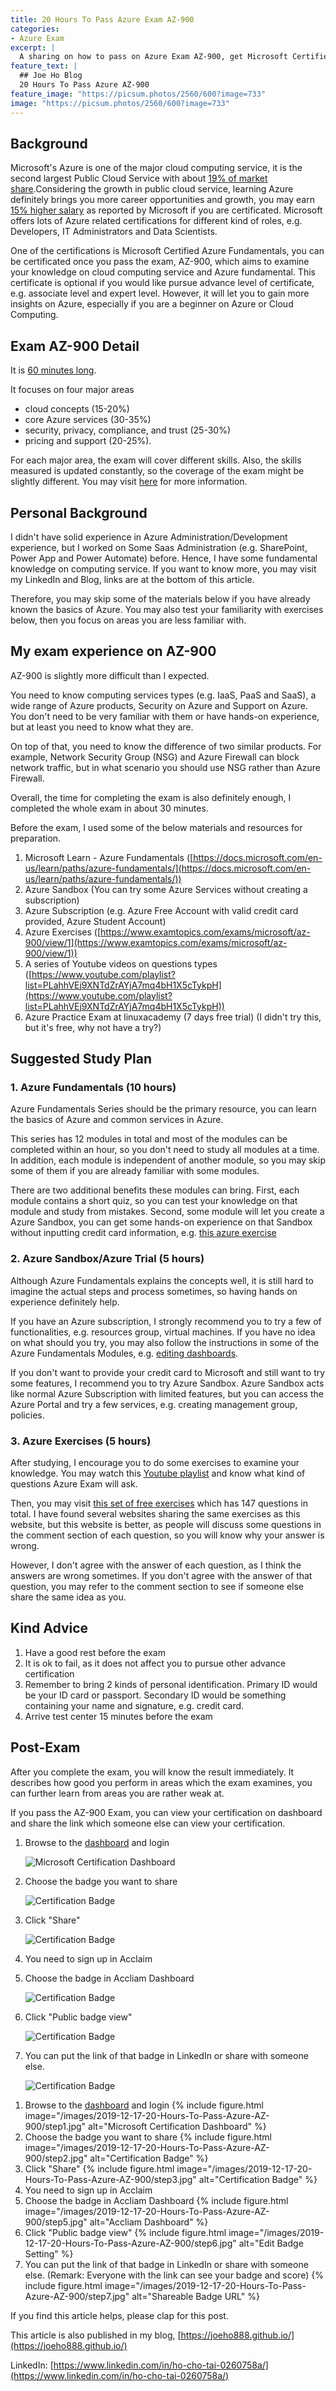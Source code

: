 ```yaml
---
title: 20 Hours To Pass Azure Exam AZ-900
categories:
- Azure Exam
excerpt: |
  A sharing on how to pass on Azure Exam AZ-900, get Microsoft Certified Azure Fundamentals certification and advance your career on Azure and cloud computing.
feature_text: |
  ## Joe Ho Blog
  20 Hours To Pass Azure AZ-900
feature_image: "https://picsum.photos/2560/600?image=733"
image: "https://picsum.photos/2560/600?image=733"
---
```


## Background
Microsoft's Azure is one of the major cloud computing service, it is the second largest Public Cloud Service with about [19% of market share](https://www.statista.com/chart/18819/worldwide-market-share-of-leading-cloud-infrastructure-service-providers/ "Market Share").Considering the growth in public cloud service, learning Azure definitely brings you more career opportunities and growth, you may earn [15% higher salary](https://www.microsoft.com/en-us/learning/certification-benefits.aspx "Salary") as reported by Microsoft if you are certificated. Microsoft offers lots of Azure related certifications for different kind of roles, e.g. Developers, IT Administrators and Data Scientists. 

One of the certifications is Microsoft Certified Azure Fundamentals, you can be certificated once you pass the exam, AZ-900, which aims to examine your knowledge on cloud computing service and Azure fundamental. This certificate is optional if you would like pursue advance level of certificate, e.g. associate level and expert level. However, it will let you to gain more insights on Azure, especially if you are a beginner on Azure or Cloud Computing.

## Exam AZ-900 Detail
It is [60 minutes long](https://techcommunity.microsoft.com/t5/ITOps-Talk-Blog/Exam-review-AZ-900-Microsoft-Azure-Fundamentals/ba-p/565041 "Detail"). 

It focuses on four major areas
* cloud concepts (15-20%)
* core Azure services (30-35%)
* security, privacy, compliance, and trust (25-30%)
* pricing and support (20-25%).

For each major area, the exam will cover different skills. Also, the skills measured is updated constantly, so the coverage of the exam might be slightly different. You may visit [here](https://docs.microsoft.com/en-us/learn/certifications/exams/az-900#certification-exams "AZ-900 Detail") for more information.


## Personal Background
I didn't have solid experience in Azure Administration/Development experience, but I worked on Some Saas Administration (e.g. SharePoint, Power App and Power Automate) before. Hence, I have some fundamental knowledge on computing service. If you want to know more, you may visit my LinkedIn and Blog, links are at the bottom of this article.

Therefore, you may skip some of the materials below if you have already known the basics of Azure. You may also test your familiarity with exercises below, then you focus on areas you are less familiar with.

## My exam experience on AZ-900
AZ-900 is slightly more difficult than I expected. 

You need to know computing services types (e.g. IaaS, PaaS and SaaS), a wide range of Azure products, Security on Azure and Support on Azure. You don't need to be very familiar with them or have hands-on experience, but at least you need to know what they are. 

On top of that, you need to know the difference of two similar products. For example, Network Security Group (NSG) and Azure Firewall can block network traffic, but in what scenario you should use NSG rather than Azure Firewall.

Overall, the time for completing the exam is also definitely enough, I completed the whole exam in about 30 minutes. 

Before the exam, I used some of the below materials and resources for preparation.
1. Microsoft Learn - Azure Fundamentals ([https://docs.microsoft.com/en-us/learn/paths/azure-fundamentals/](https://docs.microsoft.com/en-us/learn/paths/azure-fundamentals/))
2. Azure Sandbox (You can try some Azure Services without creating a subscription)
3. Azure Subscription (e.g. Azure Free Account with valid credit card provided, Azure Student Account)
4. Azure Exercises ([https://www.examtopics.com/exams/microsoft/az-900/view/1](https://www.examtopics.com/exams/microsoft/az-900/view/1))
5. A series of Youtube videos on questions types ([https://www.youtube.com/playlist?list=PLahhVEj9XNTdZrAYjA7mq4bH1X5cTykpH](https://www.youtube.com/playlist?list=PLahhVEj9XNTdZrAYjA7mq4bH1X5cTykpH))
6. Azure Practice Exam at linuxacademy (7 days free trial) (I didn't try this, but it's free, why not have a try?)

## Suggested Study Plan

### 1. Azure Fundamentals (10 hours)
Azure Fundamentals Series should be the primary resource, you can learn the basics of Azure and common services in Azure. 

This series has 12 modules in total and most of the modules can be completed within an hour, so you don't need to study all modules at a time. In addition, each module is independent of another module, so you may skip some of them if you are already familiar with some modules.

There are two additional benefits these modules can bring. First, each module contains a short quiz, so you can test your knowledge on that module and study from mistakes. Second, some module will let you create a Azure Sandbox, you can get some hands-on experience on that Sandbox without inputting credit card information, e.g. [this azure exercise](https://docs.microsoft.com/en-us/learn/modules/welcome-to-azure/4-exercise-create-website)

### 2. Azure Sandbox/Azure Trial (5 hours)
Although Azure Fundamentals explains the concepts well, it is still hard to imagine the actual steps and process sometimes, so having hands on experience definitely help.

If you have an Azure subscription, I strongly recommend you to try a few of functionalities, e.g. resources group, virtual machines. If you have no idea on what should you try, you may also follow the instructions in some of the Azure Fundamentals Modules, e.g. [editing dashboards](https://docs.microsoft.com/en-us/learn/modules/tour-azure-portal/4-exercise-work-with-blades).

If you don't want to provide your credit card to Microsoft and still want to try some features, I recommend you to try Azure Sandbox. Azure Sandbox acts like normal Azure Subscription with limited features, but you can access the Azure Portal and try a few services, e.g. creating management group, policies.

### 3. Azure Exercises (5 hours)
After studying, I encourage you to do some exercises to examine your knowledge. You may watch this [Youtube playlist](https://www.youtube.com/playlist?list=PLahhVEj9XNTdZrAYjA7mq4bH1X5cTykpH) and know what kind of questions Azure Exam will ask. 

Then, you may visit [this set of free exercises](https://www.examtopics.com/exams/microsoft/az-900/view/1) which has 147 questions in total. I have found several websites sharing the same exercises as this website, but this website is better, as people will discuss some questions in the comment section of each question, so you will know why your answer is wrong. 

However, I don't agree with the answer of each question, as I think the answers are wrong sometimes. If you don't agree with the answer of that question, you may refer to the comment section to see if someone else share the same idea as you.

## Kind Advice
1. Have a good rest before the exam
2. It is ok to fail, as it does not affect you to pursue other advance certification
3. Remember to bring 2 kinds of personal identification. Primary ID would be your ID card or passport. Secondary ID would be something containing your name and signature, e.g. credit card.
4. Arrive test center 15 minutes before the exam

## Post-Exam
After you complete the exam, you will know the result immediately. It describes how good you perform in areas which the exam examines, you can further learn from areas you are rather weak at.

If you pass the AZ-900 Exam, you can view your certification on dashboard and share the link which someone else can view your certification.

<ol>
  <li>
    <div>
        <p>Browse to the <a href="https://www.microsoft.com/en-us/learning/dashboard.aspx">dashboard</a> and login</p>
    </div>
    <div>
        <img src="https://joeho888.github.io/images/2019-12-17-20-Hours-To-Pass-Azure-AZ-900/step1.jpg" alt="Microsoft Certification Dashboard">
    </div>	
  </li>
  <li>
    <div>
        <p>Choose the badge you want to share</p>
    </div>
    <div>
        <img src="https://joeho888.github.io/images/2019-12-17-20-Hours-To-Pass-Azure-AZ-900/step2.jpg" alt="Certification Badge">
    </div>	
  </li>
  <li>
    <div>
        <p>Click "Share"</p>
    </div>
    <div>
        <img src="https://joeho888.github.io/images/2019-12-17-20-Hours-To-Pass-Azure-AZ-900/step3.jpg" alt="Certification Badge">
    </div>	
  </li>  
  <li>
    <div>
        <p>You need to sign up in Acclaim </p>
    </div>
  </li>    
  <li>
    <div>
        <p>Choose the badge in Accliam Dashboard</p>
    </div>
    <div>
        <img src="https://joeho888.github.io/images/2019-12-17-20-Hours-To-Pass-Azure-AZ-900/step5.jpg" alt="Certification Badge">
    </div>	
  </li>  
  <li>
    <div>
        <p>Click "Public badge view"</p>
    </div>
    <div>
        <img src="https://joeho888.github.io/images/2019-12-17-20-Hours-To-Pass-Azure-AZ-900/step6.jpg" alt="Certification Badge">
    </div>	
  </li>    
  <li>
    <div>
        <p>You can put the link of that badge in LinkedIn or share with someone else.</p>
    </div>
    <div>
        <img src="https://joeho888.github.io/images/2019-12-17-20-Hours-To-Pass-Azure-AZ-900/step7.jpg" alt="Certification Badge">
    </div>	
  </li>      
</ol>


1. Browse to the [dashboard]() and login {% include figure.html image="/images/2019-12-17-20-Hours-To-Pass-Azure-AZ-900/step1.jpg" alt="Microsoft Certification Dashboard" %}
2. Choose the badge you want to share {% include figure.html image="/images/2019-12-17-20-Hours-To-Pass-Azure-AZ-900/step2.jpg" alt="Certification Badge" %}
3. Click "Share" {% include figure.html image="/images/2019-12-17-20-Hours-To-Pass-Azure-AZ-900/step3.jpg" alt="Certification Badge" %}
4. You need to sign up in Acclaim 
5. Choose the badge in Accliam Dashboard {% include figure.html image="/images/2019-12-17-20-Hours-To-Pass-Azure-AZ-900/step5.jpg" alt="Accliam Dashboard" %}
6. Click "Public badge view" {% include figure.html image="/images/2019-12-17-20-Hours-To-Pass-Azure-AZ-900/step6.jpg" alt="Edit Badge Setting" %}
7. You can put the link of that badge in LinkedIn or share with someone else. (Remark: Everyone with the link can see your badge and score) {% include figure.html image="/images/2019-12-17-20-Hours-To-Pass-Azure-AZ-900/step7.jpg" alt="Shareable Badge URL" %}

If you find this article helps, please clap for this post.

This article is also published in my blog, [https://joeho888.github.io/](https://joeho888.github.io/)

LinkedIn: [https://www.linkedin.com/in/ho-cho-tai-0260758a/](https://www.linkedin.com/in/ho-cho-tai-0260758a/)
